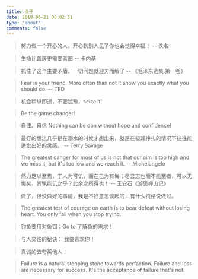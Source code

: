 ```yaml
---
title: 关于
date: 2018-06-21 08:02:31
type: "about"
comments: false
---
```


> 努力做一个开心的人，开心到别人见了你也会觉得幸福！ -- 佚名

> 生命比盖房更需要蓝图 -- 卡内基

> 抓住了这个主要矛盾，一切问题就迎刃而解了 -- 《毛泽东选集.第一卷》

> Fear is your friend. More often than not it show you exactly what you should do. -- TED

> 机会稍纵即逝，不要犹豫，seize it!

> Be the game changer!

> 自律、自信 Nothing can be don without hope and confidence!

> 最好的想法几乎是在溺水的时候才想出来，就是在极其挣扎的情况下往往能迸发出好的灵感。 -- Terry Savage

> The greatest danger for most of us is not that our aim is too high and we miss it, but it's too low and we reach it.  --  Michelangelo

> 然力足以至焉，于人为可讥，而在己为有悔；尽吾志也而不能至者，可以无悔矣，其孰能讥之乎？此余之所得也！ -- 王安石《游褒禅山记》

> 做了，但没做好的事情，我是不好意思谈起的，有什么资格说做过。

> The greatest test of courage on earth is to bear defeat without losing heart.
You only fail when you stop trying.

> 钓鱼要用对鱼饵；Go to 了解鱼的需求！

> 与人交往的秘诀： 我要喜欢你！

> 真诚的去夸奖他人！

> Failure is a natural stepping stone towards perfaction.
Failure and loss are necessary for success. It's the acceptance of failure that's not.







